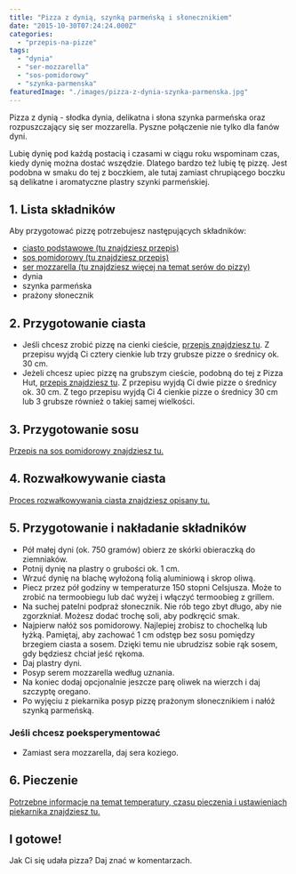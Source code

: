 ```yaml
---
title: "Pizza z dynią, szynką parmeńską i słonecznikiem"
date: "2015-10-30T07:24:24.000Z"
categories: 
  - "przepis-na-pizze"
tags: 
  - "dynia"
  - "ser-mozzarella"
  - "sos-pomidorowy"
  - "szynka-parmenska"
featuredImage: "./images/pizza-z-dynia-szynka-parmenska.jpg"
---
```


Pizza z dynią - słodka dynia, delikatna i słona szynka parmeńska oraz rozpuszczający się ser mozzarella. Pyszne połączenie nie tylko dla fanów dyni.

Lubię dynię pod każdą postacią i czasami w ciągu roku wspominam czas, kiedy dynię można dostać wszędzie. Dlatego bardzo też lubię tę pizzę. Jest podobna w smaku do tej z boczkiem, ale tutaj zamiast chrupiącego boczku są delikatne i aromatyczne plastry szynki parmeńskiej.

## 1\. Lista składników

Aby przygotować pizzę potrzebujesz następujących składników:

- <a title="Przepis na ciasto podstawowe" href="/przepis-na-ciasto-na-pizze/">ciasto podstawowe (tu znajdziesz przepis)</a>
- <a title="Przepis na sos pomidorowy" href="/sos-pomidorowy/">sos pomidorowy (tu znajdziesz przepis)</a>
- <a title="Ser do pizzy" href="/jaki-ser-wybrac-do-pizzy/">ser mozzarella (tu znajdziesz więcej na temat serów do pizzy)</a>
- dynia
- szynka parmeńska
- prażony słonecznik

## 2\. Przygotowanie ciasta

- Jeśli chcesz zrobić pizzę na cienki cieście, <a title="Przepis na ciasto podstawowe" href="/przepis-na-ciasto-na-pizze/">przepis znajdziesz tu</a>. Z przepisu wyjdą Ci cztery cienkie lub trzy grubsze pizze o średnicy ok. 30 cm.
- Jeżeli chcesz upiec pizzę na grubszym cieście, podobną do tej z Pizza Hut, <a title="Przepis na pizzę na grubym cieście" href="/jak-zrobic-ciasto-na-pizze-jak-w-pizza-hut/">przepis znajdziesz tu</a>. Z przepisu wyjdą Ci dwie pizze o średnicy ok. 30 cm. Z tego przepisu wyjdą Ci 4 cienkie pizze o średnicy 30 cm lub 3 grubsze również o takiej samej wielkości.

## 3\. Przygotowanie sosu

<a title="Przepis na sos pomidorowy" href="/sos-pomidorowy/">Przepis na sos pomidorowy znajdziesz tu.</a>

## 4\. Rozwałkowywanie ciasta

<a title="Rozwałkowywanie ciasta" href="/jak-walkowac-ciasto-pizzy/">Proces rozwałkowywania ciasta znajdziesz opisany tu.</a>

## 5\. Przygotowanie i nakładanie składników

- Pół małej dyni (ok. 750 gramów) obierz ze skórki obieraczką do ziemniaków.
- Potnij dynię na plastry o grubości ok. 1 cm.
- Wrzuć dynię na blachę wyłożoną folią aluminiową i skrop oliwą.
- Piecz przez pół godziny w temperaturze 150 stopni Celsjusza. Może to zrobić na termoobiegu lub dać wyżej i włączyć termoobieg z grillem.
- Na suchej patelni podpraż słonecznik. Nie rób tego zbyt długo, aby nie zgorzkniał. Możesz dodać trochę soli, aby podkręcić smak.
- Najpierw nałóż sos pomidorowy. Najlepiej zrobisz to chochelką lub łyżką. Pamiętaj, aby zachować 1 cm odstęp bez sosu pomiędzy brzegiem ciasta a sosem. Dzięki temu nie ubrudzisz sobie rąk sosem, gdy będziesz chciał jeść rękoma.
- Daj plastry dyni.
- Posyp serem mozzarella według uznania.
- Na koniec dodaj opcjonalnie jeszcze parę oliwek na wierzch i daj szczyptę oregano.
- Po wyjęciu z piekarnika posyp pizzę prażonym słonecznikiem i nałóż szynką parmeńską.

### Jeśli chcesz poeksperymentować

- Zamiast sera mozzarella, daj sera koziego.

## 6\. Pieczenie

<a title="Jak ustawić piekarnik do pieczenia pizzy" href="/jak-ustawic-piekarnik-pieczenia-pizzy/">Potrzebne informacje na temat temperatury, czasu pieczenia i ustawieniach piekarnika znajdziesz tu.</a>

## I gotowe!

Jak Ci się udała pizza? Daj znać w komentarzach.
